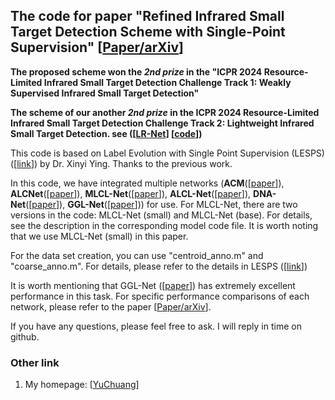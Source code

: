 ## The code for paper "Refined Infrared Small Target Detection Scheme with Single-Point Supervision" [[Paper/arXiv](https://www.arxiv.org/abs/2408.02773)]  

**The proposed scheme won the *2nd prize* in the "ICPR 2024 Resource-Limited Infrared Small Target Detection Challenge Track 1: Weakly Supervised Infrared Small Target Detection"**  

**The scheme of our another *2nd prize* in the ICPR 2024 Resource-Limited Infrared Small Target Detection Challenge Track 2: Lightweight Infrared Small Target Detection. see ([[LR-Net](https://arxiv.org/abs/2408.02780)] [[code](https://github.com/YuChuang1205/LR-Net)])**

This code is based on Label Evolution with Single Point Supervision (LESPS) ([[link](https://github.com/XinyiYing/LESPS?tab=readme-ov-file)]) by Dr. Xinyi Ying. Thanks to the previous work.

In this code, we have integrated multiple networks (**ACM**([[paper](https://ieeexplore.ieee.org/document/9423171)]), **ALCNet**([[paper](https://ieeexplore.ieee.org/document/9314219)]), **MLCL-Net**([[paper](https://doi.org/10.1016/j.infrared.2022.104107)]), **ALCL-Net**([[paper](https://ieeexplore.ieee.org/document/9785618)]), **DNA-Net**([[paper](https://ieeexplore.ieee.org/document/9864119)]), **GGL-Net**([[paper](https://ieeexplore.ieee.org/abstract/document/10230271)])) for use. For MLCL-Net, there are two versions in the code: MLCL-Net (small) and MLCL-Net (base). For details, see the description in the corresponding model code file. It is worth noting that we use MLCL-Net (small) in this paper.

For the data set creation, you can use "centroid_anno.m" and "coarse_anno.m". For details, please refer to the details in LESPS ([[link](https://github.com/XinyiYing/LESPS?tab=readme-ov-file)])

It is worth mentioning that GGL-Net ([[paper](https://ieeexplore.ieee.org/abstract/document/10230271)]) has extremely excellent performance in this task. For specific performance comparisons of each network, please refer to the paper [[Paper/arXiv](https://www.arxiv.org/abs/2408.02773)]. 

If you have any questions, please feel free to ask. I will reply in time on github.  


### Other link
1. My homepage: [[YuChuang](https://github.com/YuChuang1205)]
